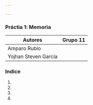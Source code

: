 ```yaml
---

---
```


### Práctia 1: Memoria

| Autores | Grupo 11 |
| --- | ----------- |
|  Amparo Rubio ||
 Yojhan Steven García ||

### Indice
1. 
2. 
3. 
4. 